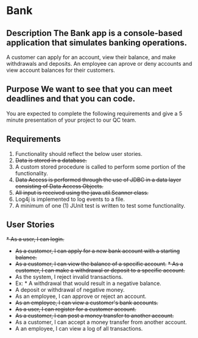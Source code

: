 # Bank
## Description The Bank app is a console-based application that simulates banking operations.
A customer can apply for an account, view their balance, and make withdrawals and deposits.
An employee can aprove or deny accounts and view account balances for their customers.

## Purpose We want to see that you can meet deadlines and that you can code.
You are expected to complete the following requirements and give a 5 minute presentation of your project to our QC team.

## Requirements
1. Functionality should reflect the below user stories.
2. ~~Data is stored in a database.~~
3. A custom stored procedure is called to perform some portion of the functionality.
4. ~~Data Access is performed through the use of JDBC in a data layer consisting of Data Access Objects.~~
5. ~~All input is received using the java.util.Scanner class.~~
6. Log4j is implemented to log events to a file.
7. A minimum of one (1) JUnit test is written to test some functionality.

## User Stories
~~* As a user, I can login.~~
* ~~As a customer, I can apply for a new bank account with a starting balance.~~
* ~~As a customer, I can view the balance of a specific account.~~
~~* As a customer, I can make a withdrawal or deposit to a specific account.~~
* As the system, I reject invalid transactions.
* Ex: * A withdrawal that would result in a negative balance.
* A deposit or withdrawal of negative money.
* As an employee, I can approve or reject an account.
* ~~As an employee, I can view a customer's bank accounts.~~
* ~~As a user, I can register for a customer account.~~
* ~~As a customer, I can post a money transfer to another account.~~
* As a customer, I can accept a money transfer from another account.
* A an employee, I can view a log of all transactions.